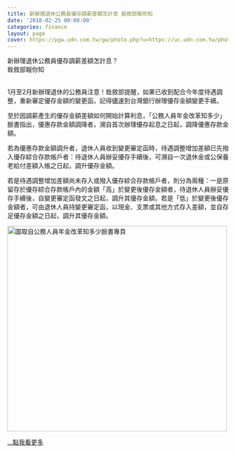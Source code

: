 ```yaml
---
title: 新辦理退休公務員優存調薪差額怎計息 銓敘部報你知
date: '2018-02-25 00:00:00'
categories: finance
layout: page
cover: https://pgw.udn.com.tw/gw/photo.php?u=https://uc.udn.com.tw/photo/2018/02/25/realtime/4521286.png
---
```


<div class="text">
			<div>
			<div class="title-1">新辦理退休公務員優存調薪差額怎計息？<br>銓敘部報你知</div></div>

<div id="story_bady_info">
	<div id="fb-root">
		&nbsp;</div>
</div>
<p>
	<span style="font-size:14px;">1月至2月新辦理退休的公務員注意！銓敘部提醒，如果已收到配合今年度待遇調整，重新審定優存金額的變更函，記得儘速到台灣銀行辦理優存金額變更手續。</span></p>
<p>
	<span style="font-size:14px;">至於因調薪產生的優存金額差額如何開始計算利息，「公務人員年金改革知多少」臉書指出，優惠存款金額調降者，溯自首次辦理優存起息之日起，調降優惠存款金額。</span></p>
<p>
	<span style="font-size:14px;">若為優惠存款金額調升者，退休人員收到變更審定函時，待遇調整增加差額已先撥入優存綜合存款帳戶者：待退休人員辦妥優存手續後，可溯自一次退休金或公保養老給付差額入帳之日起，調升優存金額。</span></p>
<p>
	<span style="font-size:14px;">若是待遇調整增加差額尚未存入或撥入優存綜合存款帳戶者，則分為兩種：一是原留存於優存綜合存款帳戶內的金額「高」於變更後優存金額者，待退休人員辦妥優存手續後，自變更審定函發文之日起，調升其優存金額。若是「低」於變更後優存金額者，可由退休人員持變更審定函，以現金、支票或其他方式存入差額，並自存足優存金額之日起，調升其優存金額。</span></p>
<p>
	<a href="https://pgw.udn.com.tw/gw/photo.php?u=https://uc.udn.com.tw/photo/2018/02/25/realtime/4521286.png&amp;x=0&amp;y=0&amp;sw=0&amp;sh=0&amp;sl=W&amp;fw=1050&amp;exp=3600" rel="prettyPhoto[pp_gal]" style="font-size: 14px;"><img alt="圖取自公務人員年金改革知多少臉書專頁" data-="" src="https://pgw.udn.com.tw/gw/photo.php?u=https://uc.udn.com.tw/photo/2018/02/25/realtime/4521286.png&amp;x=0&amp;y=0&amp;sw=0&amp;sh=0&amp;sl=W&amp;fw=1050&amp;exp=3600" style="height: 468px; width: 500px;" title="圖取自公務人員年金改革知多少臉書專頁"></a></p>
<p>
	<a href="https://udn.com/news/story/6656/2999117?from=udn-catebreaknews_ch2"><span  class="more">...點我看更多</span></a></p>